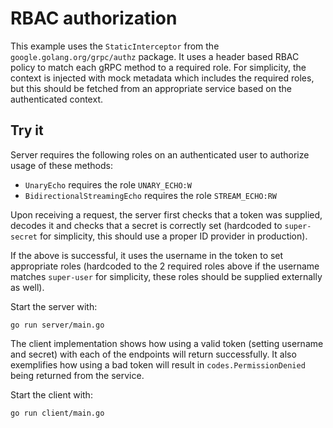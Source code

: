 # RBAC authorization

This example uses the `StaticInterceptor` from the `google.golang.org/grpc/authz`
package. It uses a header based RBAC policy to match each gRPC method to a
required role. For simplicity, the context is injected with mock metadata which
includes the required roles, but this should be fetched from an appropriate
service based on the authenticated context.

## Try it

Server requires the following roles on an authenticated user to authorize usage
of these methods:

- `UnaryEcho` requires the role `UNARY_ECHO:W`
- `BidirectionalStreamingEcho` requires the role `STREAM_ECHO:RW`

Upon receiving a request, the server first checks that a token was supplied,
decodes it and checks that a secret is correctly set (hardcoded to `super-secret`
for simplicity, this should use a proper ID provider in production).

If the above is successful, it uses the username in the token to set appropriate
roles (hardcoded to the 2 required roles above if the username matches `super-user`
for simplicity, these roles should be supplied externally as well).

Start the server with:

```
go run server/main.go
```

The client implementation shows how using a valid token (setting username and
secret) with each of the endpoints will return successfully. It also exemplifies
how using a bad token will result in `codes.PermissionDenied` being returned
from the service.

Start the client with:

```
go run client/main.go
```

